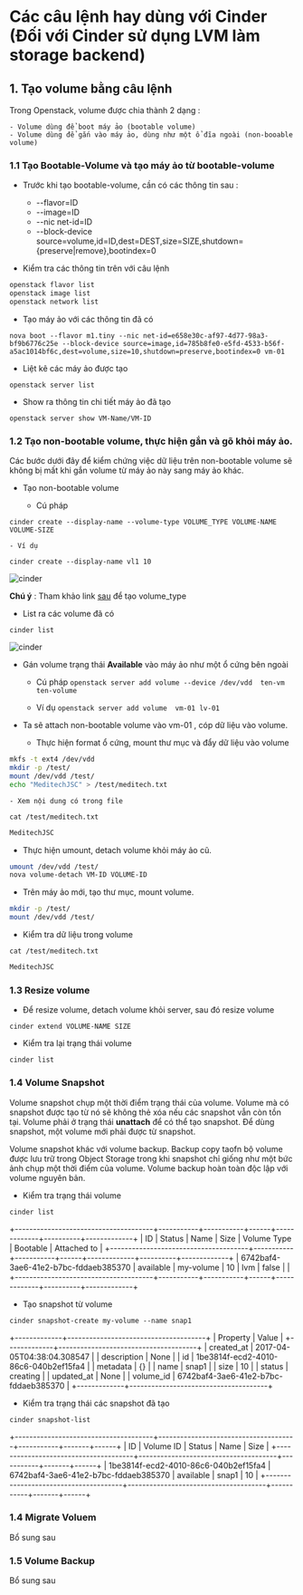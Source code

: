 # Các câu lệnh hay dùng với Cinder (Đối với Cinder sử dụng LVM làm storage backend)

## 1. Tạo volume bằng câu lệnh

Trong Openstack, volume được chia thành 2 dạng :
	
	- Volume dùng để boot máy ảo (bootable volume)
	- Volume dùng để gắn vào máy ảo, dùng như một ổ đĩa ngoài (non-booable volume)
	
### 1.1 Tạo Bootable-Volume và tạo máy ảo từ bootable-volume

 - Trước khi tạo bootable-volume, cần có các thông tin sau :
	- --flavor=ID
	- --image=ID
	- --nic net-id=ID
	- --block-device source=volume,id=ID,dest=DEST,size=SIZE,shutdown={preserve|remove},bootindex=0

 - Kiểm tra các thông tin trên với câu lệnh

```sh
openstack flavor list
openstack image list
openstack network list
```

 - Tạo máy ảo với các thông tin đã có 

`nova boot --flavor m1.tiny --nic net-id=e658e30c-af97-4d77-98a3-bf9b6776c25e --block-device source=image,id=785b8fe0-e5fd-4533-b56f-a5ac1014bf6c,dest=volume,size=10,shutdown=preserve,bootindex=0 vm-01`

 - Liệt kê các máy ảo được tạo
 
`openstack server list`

 - Show ra thông tin chi tiết máy ảo đã tạo 
 
`openstack server show VM-Name/VM-ID`


### 1.2 Tạo non-bootable volume, thực hiện gắn và gõ khỏi máy ảo.

Các bước dưới đây để kiểm chứng việc dữ liệu trên non-bootable volume sẽ không bị mất khi gắn volume từ máy ảo này sang máy ảo khác.
 
 - Tạo non-bootable volume
 
	- Cú pháp 
 
`cinder create --display-name --volume-type VOLUME_TYPE VOLUME-NAME VOLUME-SIZE`

	- Ví dụ 
 
`cinder create --display-name vl1 10`

![cinder](/ManhDV/Openstack/Cinder/volume-create.png)


**Chú ý** : Tham khảo link [sau](https://docs.openstack.org/admin-guide/dashboard-manage-volumes.html) để tạo volume_type

 - List ra các volume đã có 
 
`cinder list`

![cinder](/ManhDV/Openstack/Cinder/cinder-list.png)

 - Gán volume trạng thái **Available** vào máy ảo như một ổ cứng bên ngoài
 
	- Cú pháp
	`openstack server add volume --device /dev/vdd	ten-vm ten-volume`
	
	- Ví dụ
	`openstack server add volume  vm-01 lv-01`
 
 - Ta sẽ attach non-bootable volume vào vm-01 , cóp dữ liệu vào volume.
 
	- Thực hiện format ổ cứng, mount thư mục và đẩy dữ liệu vào volume

```sh
mkfs -t ext4 /dev/vdd
mkdir -p /test/
mount /dev/vdd /test/
echo "MeditechJSC" > /test/meditech.txt
```
	- Xem nội dung có trong file
	
`cat /test/meditech.txt`

```sh
MeditechJSC
```

 - Thực hiện umount, detach volume khỏi máy ảo cũ.
	
```sh
umount /dev/vdd /test/
nova volume-detach VM-ID VOLUME-ID
```

 - Trên máy ảo mới, tạo thư mục, mount volume.

```sh
mkdir -p /test/
mount /dev/vdd /test/
```

 - Kiểm tra dữ liệu trong volume
 
`cat /test/meditech.txt`

```sh
MeditechJSC
```

### 1.3 Resize volume

 - Để resize volume, detach volume khỏi server, sau đó resize volume
 
`cinder extend VOLUME-NAME SIZE`

 - Kiểm tra lại trạng thái volume
 
`cinder list`

### 1.4 Volume Snapshot

Volume snapshot chụp một thời điểm trạng thái của volume. Volume mà có snapshot được tạo từ nó sẽ không thẻ xóa nếu các snapshot vẫn còn tồn tại. Volume phải ở trạng thái **unattach** để có thể tạo snapshot. Để dùng snapshot, một volume mới phải được từ snapshot.

Volume snapshot khác với volume backup. Backup copy taofn bộ volume được lưu trữ trong Object Storage trong khi snapshot chỉ giống như một bức ảnh chụp một thời điểm của volume. Volume backup hoàn toàn độc lập với volume nguyên bản.

 - Kiểm tra trạng thái volume
 
`cinder list` 

+--------------------------------------+-----------+-----------+------+-------------+----------+-------------+
|                  ID                  |   Status  |    Name   | Size | Volume Type | Bootable | Attached to |
+--------------------------------------+-----------+-----------+------+-------------+----------+-------------+
| 6742baf4-3ae6-41e2-b7bc-fddaeb385370 | available | my-volume |  10  |     lvm     |  false   |             |
+--------------------------------------+-----------+-----------+------+-------------+----------+-------------+

 - Tạo snapshot từ volume
 
`cinder snapshot-create my-volume --name snap1`

+-------------+--------------------------------------+
|   Property  |                Value                 |
+-------------+--------------------------------------+
|  created_at |      2017-04-05T04:38:04.308547      |
| description |                 None                 |
|      id     | 1be3814f-ecd2-4010-86c6-040b2ef15fa4 |
|   metadata  |                  {}                  |
|     name    |                snap1                 |
|     size    |                  10                  |
|    status   |               creating               |
|  updated_at |                 None                 |
|  volume_id  | 6742baf4-3ae6-41e2-b7bc-fddaeb385370 |
+-------------+--------------------------------------+

 - Kiểm tra trạng thái các snapshot đã tạo
 
`cinder snapshot-list`

+--------------------------------------+--------------------------------------+-----------+-------+------+
|                  ID                  |              Volume ID               |   Status  |  Name | Size |
+--------------------------------------+--------------------------------------+-----------+-------+------+
| 1be3814f-ecd2-4010-86c6-040b2ef15fa4 | 6742baf4-3ae6-41e2-b7bc-fddaeb385370 | available | snap1 |  10  |
+--------------------------------------+--------------------------------------+-----------+-------+------+

### 1.4 Migrate Voluem

Bổ sung sau

### 1.5 Volume Backup

Bổ sung sau

 
 
 
 

